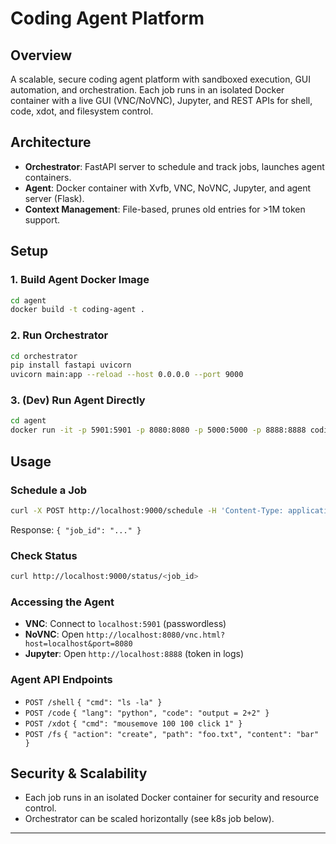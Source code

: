 # Coding Agent Platform

## Overview
A scalable, secure coding agent platform with sandboxed execution, GUI automation, and orchestration. Each job runs in an isolated Docker container with a live GUI (VNC/NoVNC), Jupyter, and REST APIs for shell, code, xdot, and filesystem control.

## Architecture
- **Orchestrator**: FastAPI server to schedule and track jobs, launches agent containers.
- **Agent**: Docker container with Xvfb, VNC, NoVNC, Jupyter, and agent server (Flask).
- **Context Management**: File-based, prunes old entries for >1M token support.

## Setup

### 1. Build Agent Docker Image
```sh
cd agent
docker build -t coding-agent .
```

### 2. Run Orchestrator
```sh
cd orchestrator
pip install fastapi uvicorn
uvicorn main:app --reload --host 0.0.0.0 --port 9000
```

### 3. (Dev) Run Agent Directly
```sh
cd agent
docker run -it -p 5901:5901 -p 8080:8080 -p 5000:5000 -p 8888:8888 coding-agent
```

## Usage

### Schedule a Job
```sh
curl -X POST http://localhost:9000/schedule -H 'Content-Type: application/json' -d '{"task": "Build me a todo app in React"}'
```
Response: `{ "job_id": "..." }`

### Check Status
```sh
curl http://localhost:9000/status/<job_id>
```

### Accessing the Agent
- **VNC**: Connect to `localhost:5901` (passwordless)
- **NoVNC**: Open `http://localhost:8080/vnc.html?host=localhost&port=8080`
- **Jupyter**: Open `http://localhost:8888` (token in logs)

### Agent API Endpoints
- `POST /shell` `{ "cmd": "ls -la" }`
- `POST /code` `{ "lang": "python", "code": "output = 2+2" }`
- `POST /xdot` `{ "cmd": "mousemove 100 100 click 1" }`
- `POST /fs` `{ "action": "create", "path": "foo.txt", "content": "bar" }`

## Security & Scalability
- Each job runs in an isolated Docker container for security and resource control.
- Orchestrator can be scaled horizontally (see k8s job below).

--- 